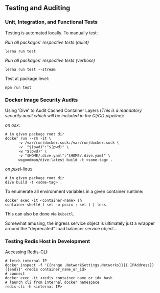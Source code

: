 ## Testing and Auditing

### Unit, Integration, and Functional Tests
Testing is automated locally. To manually test:

*Run all packages' respective tests (quiet)*
```
lerna run test 
```

*Run all packages' respective tests (verbose)*
```
lerna run test --stream
```

Test at package level:
```
npm run test
```

### Docker Image Security Audits 
Using 'Dive' to Audit Cached Container Layers (*This is a mandatory security audit which will be included in the CI/CD pipeline*):

*on osx*:
```
# in given package root dir
docker run --rm -it \
      -v /var/run/docker.sock:/var/run/docker.sock \
      -v  "$(pwd)":"$(pwd)" \
      -w "$(pwd)" \
      -v "$HOME/.dive.yaml":"$HOME/.dive.yaml" \
      wagoodman/dive:latest build -t <some-tag> .
```

*on pixel-linux*
```
# in given package root dir
dive build -t <some-tag> .
```

To enumerate all environment variables in a given container runtime:
```
docker exec -it <container-name> sh
container-shell# ( set -o posix ; set ) | less
```
This can also be done via `kubectl`.

Somewhat amusing, the ingress service object is ultimately just a wrapper around the "deprecated" load balancer service object...

### Testing Redis Host in Development
Accessing Redis-CLI:
```
# fetch internal IP
docker inspect -f '{{range .NetworkSettings.Networks}}{{.IPAddress}}{{end}}' <redis container_name_or_id>
# connect
docker exec -it <redis container_name_or_id> bash
# launch cli from internal docker namespace
redis-cli -h <internal IP>
```